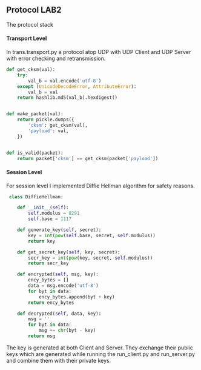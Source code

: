 ## Protocol LAB2
The protocol stack
#### Transport Level
In trans.transport.py a protocol atop UDP with UDP Client and UDP Server with error checking and retransmission. 

```python
def get_cksm(val):
    try:
        val_b = val.encode('utf-8')
    except (UnicodeDecodeError, AttributeError):
        val_b = val
    return hashlib.md5(val_b).hexdigest()


def make_packet(val):
    return pickle.dumps({
        'cksm': get_cksm(val),
        'payload': val,
    })


def is_valid(packet):
    return packet['cksm'] == get_cksm(packet['payload'])
```

#### Session Level
For session level I implemented Diffie Hellman algorithm for safety reasons.
```python
 class DiffieHellman:

    def __init__(self):
        self.modulus = 8291
        self.base = 1117

    def generate_key(self, secret):
        key = int(pow(self.base, secret, self.modulus))
        return key

    def get_secret_key(self, key, secret):
        secr_key = int(pow(key, secret, self.modulus))
        return secr_key

    def encrypted(self, msg, key):
        ency_bytes = []
        data = msg.encode('utf-8')
        for byt in data:
            ency_bytes.append(byt + key)
        return ency_bytes

    def decrypted(self, data, key):
        msg = ''
        for byt in data:
            msg += chr(byt - key)
        return msg

```
The key is generated at both Client and Server. They exchange their public keys which are generated while running the run_client.py and run_server.py and combine them with their private keys.

